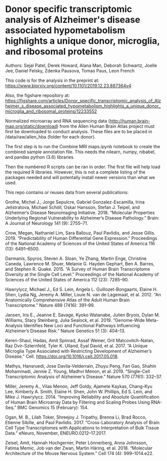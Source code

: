 # Donor specific transcriptomic analysis of Alzheimer's disease associated hypometabolism highlights a unique donor, microglia, and ribosomal proteins

Authors: Sejal Patel, Derek Howard, Alana Man, Deborah Schwartz, Joelle Jee, Daniel Felsky, Zdenka Pausova, Tomas Paus, Leon French

This code is for the analysis in the preprint at:
https://www.biorxiv.org/content/10.1101/2019.12.23.887364v4

Also, the figshare repository at:
https://figshare.com/articles/Donor_specific_transcriptomic_analysis_of_Alzheimer_s_disease_associated_hypometabolism_highlights_a_unique_donor_microglia_and_ribosomal_proteins/12233552

Normalized microarray and RNA sequencing data (http://human.brain-map.org/static/download) from the Allen Human Brain Atlas project must first be downloaded to conduct analysis. These files are to be placed in /data/raw/allen_hba (folder for each donor).

The first step is to run the Combine MRI maps.ipynb notebook to create the combined sample annotation file. This needs the nilearn, numpy, nibabel, and pandas python (3.6) libraries.

Then the numbered R scripts can be ran in order. The first file will help load the required R libraries. However, this is not a complete listing of the packages needed and will potentally install newer versions than what we used. 

This repo contains or reuses data from several publications:

Grothe, Michel J., Jorge Sepulcre, Gabriel Gonzalez-Escamilla, Irina Jelistratova, Michael Schöll, Oskar Hansson, Stefan J. Teipel, and Alzheimer’s Disease Neuroimaging Initiative. 2018. “Molecular Properties Underlying Regional Vulnerability to Alzheimer’s Disease Pathology.” Brain: A Journal of Neurology 141 (9): 2755–71.

Crow, Megan, Nathaniel Lim, Sara Ballouz, Paul Pavlidis, and Jesse Gillis. 2019. “Predictability of Human Differential Gene Expression.” Proceedings of the National Academy of Sciences of the United States of America 116 (13): 6491–6500.

Darmanis, Spyros, Steven A. Sloan, Ye Zhang, Martin Enge, Christine Caneda, Lawrence M. Shuer, Melanie G. Hayden Gephart, Ben A. Barres, and Stephen R. Quake. 2015. “A Survey of Human Brain Transcriptome Diversity at the Single Cell Level.” Proceedings of the National Academy of Sciences of the United States of America 112 (23): 7285–90.

Hawrylycz, Michael J., Ed S. Lein, Angela L. Guillozet-Bongaarts, Elaine H. Shen, Lydia Ng, Jeremy A. Miller, Louie N. van de Lagemaat, et al. 2012. “An Anatomically Comprehensive Atlas of the Adult Human Brain Transcriptome.” Nature 489 (7416): 391–99.

Jansen, Iris E., Jeanne E. Savage, Kyoko Watanabe, Julien Bryois, Dylan M. Williams, Stacy Steinberg, Julia Sealock, et al. 2019. “Genome-Wide Meta-Analysis Identifies New Loci and Functional Pathways Influencing Alzheimer’s Disease Risk.” Nature Genetics 51 (3): 404–13.

Keren-Shaul, Hadas, Amit Spinrad, Assaf Weiner, Orit Matcovitch-Natan, Raz Dvir-Szternfeld, Tyler K. Ulland, Eyal David, et al. 2017. “A Unique Microglia Type Associated with Restricting Development of Alzheimer’s Disease.” Cell. https://doi.org/10.1016/j.cell.2017.05.018.

Mathys, Hansruedi, Jose Davila-Velderrain, Zhuyu Peng, Fan Gao, Shahin Mohammadi, Jennie Z. Young, Madhvi Menon, et al. 2019. “Single-Cell Transcriptomic Analysis of Alzheimer’s Disease.” Nature 570 (7761): 332–37.

Miller, Jeremy A., Vilas Menon, Jeff Goldy, Ajamete Kaykas, Chang-Kyu Lee, Kimberly A. Smith, Elaine H. Shen, John W. Phillips, Ed S. Lein, and Mike J. Hawrylycz. 2014. “Improving Reliability and Absolute Quantification of Human Brain Microarray Data by Filtering and Scaling Probes Using RNA-Seq.” BMC Genomics 15 (February): 154.

Ogan, M. B., Lilah Toker, Shreejoy J. Tripathy, Brenna Li, Brad Rocco, Etienne Sibille, and Paul Pavlidis. 2017. “Cross-Laboratory Analysis of Brain Cell Type Transcriptomes with Applications to Interpretation of Bulk Tissue Data.” eNeuro, November, ENEURO.0212–17.2017.

Zeisel, Amit, Hannah Hochgerner, Peter Lönnerberg, Anna Johnsson, Fatima Memic, Job van der Zwan, Martin Häring, et al. 2018. “Molecular Architecture of the Mouse Nervous System.” Cell 174 (4): 999–1014.e22.
